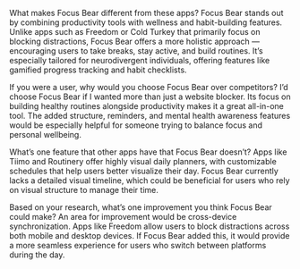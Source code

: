 What makes Focus Bear different from these apps?
Focus Bear stands out by combining productivity tools with wellness and habit-building features. Unlike apps such as Freedom or Cold Turkey that primarily focus on blocking distractions, Focus Bear offers a more holistic approach — encouraging users to take breaks, stay active, and build routines. It’s especially tailored for neurodivergent individuals, offering features like gamified progress tracking and habit checklists.

If you were a user, why would you choose Focus Bear over competitors?
I’d choose Focus Bear if I wanted more than just a website blocker. Its focus on building healthy routines alongside productivity makes it a great all-in-one tool. The added structure, reminders, and mental health awareness features would be especially helpful for someone trying to balance focus and personal wellbeing.

What’s one feature that other apps have that Focus Bear doesn’t?
Apps like Tiimo and Routinery offer highly visual daily planners, with customizable schedules that help users better visualize their day. Focus Bear currently lacks a detailed visual timeline, which could be beneficial for users who rely on visual structure to manage their time.

Based on your research, what’s one improvement you think Focus Bear could make?
An area for improvement would be cross-device synchronization. Apps like Freedom allow users to block distractions across both mobile and desktop devices. If Focus Bear added this, it would provide a more seamless experience for users who switch between platforms during the day.
